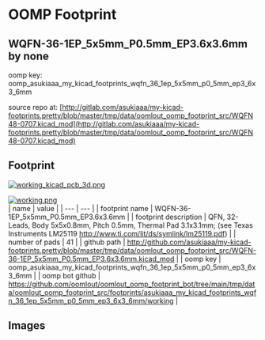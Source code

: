 # OOMP Footprint  
## WQFN-36-1EP_5x5mm_P0.5mm_EP3.6x3.6mm  by none  
  
oomp key: oomp_asukiaaa_my_kicad_footprints_wqfn_36_1ep_5x5mm_p0_5mm_ep3_6x3_6mm  
  
source repo at: [http://gitlab.com/asukiaaa/my-kicad-footprints.pretty/blob/master/tmp/data/oomlout_oomp_footprint_src/WQFN48-0707.kicad_mod](http://gitlab.com/asukiaaa/my-kicad-footprints.pretty/blob/master/tmp/data/oomlout_oomp_footprint_src/WQFN48-0707.kicad_mod)  
## Footprint  
  
[![working_kicad_pcb_3d.png](working_kicad_pcb_3d_600.png)](working_kicad_pcb_3d.png)  
  
[![working.png](working_600.png)](working.png)  
| name | value | 
| --- | --- | 
| footprint name | WQFN-36-1EP_5x5mm_P0.5mm_EP3.6x3.6mm | 
| footprint description | QFN, 32-Leads, Body 5x5x0.8mm, Pitch 0.5mm, Thermal Pad 3.1x3.1mm; (see Texas Instruments LM25119 http://www.ti.com/lit/ds/symlink/lm25119.pdf) | 
| number of pads | 41 | 
| github path | http://github.com/asukiaaa/my-kicad-footprints.pretty/blob/master/tmp/data/oomlout_oomp_footprint_src/WQFN-36-1EP_5x5mm_P0.5mm_EP3.6x3.6mm.kicad_mod | 
| oomp key | oomp_asukiaaa_my_kicad_footprints_wqfn_36_1ep_5x5mm_p0_5mm_ep3_6x3_6mm | 
| oomp bot github | https://github.com/oomlout/oomlout_oomp_footprint_bot/tree/main/tmp/data/oomlout_oomp_footprint_src/footprints/asukiaaa_my_kicad_footprints_wqfn_36_1ep_5x5mm_p0_5mm_ep3_6x3_6mm/working | 
## Images  
